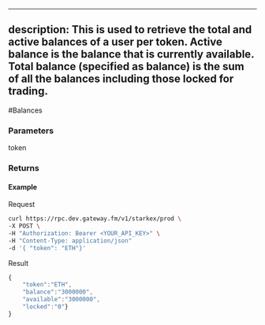 
---
description: This is used to retrieve the total and active balances of a user per token. Active balance is the balance that is currently available. Total balance (specified as balance) is the sum of all the balances including those locked for trading.
---

#Balances

### **Parameters**

token

### **Returns**


#### **Example**

Request

```bash
curl https://rpc.dev.gateway.fm/v1/starkex/prod \
-X POST \
-H "Authorization: Bearer <YOUR_API_KEY>" \
-H "Content-Type: application/json" 
-d '{ "token": "ETH"}'
```

Result

```javascript
{
    "token":"ETH",
    "balance":"3000000",
    "available":"3000000",
    "locked":"0"}
}
```